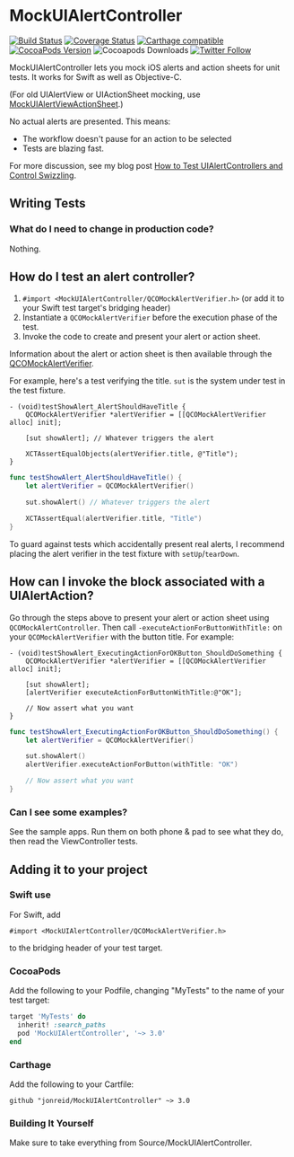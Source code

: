 # MockUIAlertController

[![Build Status](https://travis-ci.org/jonreid/MockUIAlertController.svg?branch=master)](https://travis-ci.org/jonreid/MockUIAlertController)
[![Coverage Status](https://coveralls.io/repos/jonreid/MockUIAlertController/badge.svg?branch=master&service=github)](https://coveralls.io/github/jonreid/MockUIAlertController?branch=master)
[![Carthage compatible](https://img.shields.io/badge/Carthage-compatible-4BC51D.svg?style=flat)](https://github.com/Carthage/Carthage)
[![CocoaPods Version](https://cocoapod-badges.herokuapp.com/v/MockUIAlertController/badge.png)](https://cocoapods.org/pods/MockUIAlertController)
![Cocoapods Downloads](https://img.shields.io/cocoapods/dt/MockUIAlertController.svg)
[![Twitter Follow](https://img.shields.io/twitter/follow/qcoding.svg?style=social)](https://twitter.com/qcoding)

MockUIAlertController lets you mock iOS alerts and action sheets for unit tests. It works for Swift as well as Objective-C.

(For old UIAlertView or UIActionSheet mocking, use
[MockUIAlertViewActionSheet](https://github.com/jonreid/MockUIAlertViewActionSheet).)

No actual alerts are presented. This means:

* The workflow doesn't pause for an action to be selected
* Tests are blazing fast.

For more discussion, see my blog post [How to Test UIAlertControllers and Control Swizzling](http://qualitycoding.org/testing-uialertcontrollers/).


## Writing Tests

### What do I need to change in production code?

Nothing.

## How do I test an alert controller?

1. `#import <MockUIAlertController/QCOMockAlertVerifier.h>` (or add it to your Swift test target's bridging header)
2. Instantiate a `QCOMockAlertVerifier` before the execution phase of the test.
3. Invoke the code to create and present your alert or action sheet.

Information about the alert or action sheet is then available through the
[QCOMockAlertVerifier](https://github.com/jonreid/MockUIAlertController/blob/master/Source/MockUIAlertController/QCOMockAlertVerifier.h).

For example, here's a test verifying the title. `sut` is the system under test
in the test fixture.

```obj-c
- (void)testShowAlert_AlertShouldHaveTitle {
    QCOMockAlertVerifier *alertVerifier = [[QCOMockAlertVerifier alloc] init];

    [sut showAlert]; // Whatever triggers the alert

    XCTAssertEqualObjects(alertVerifier.title, @"Title");
}
```

```swift
func testShowAlert_AlertShouldHaveTitle() {
    let alertVerifier = QCOMockAlertVerifier()

    sut.showAlert() // Whatever triggers the alert

    XCTAssertEqual(alertVerifier.title, "Title")
}
```

To guard against tests which accidentally present real alerts, I recommend placing the alert verifier in the test fixture with `setUp`/`tearDown`.


## How can I invoke the block associated with a UIAlertAction?

Go through the steps above to present your alert or action sheet using `QCOMockAlertController`.
Then call `-executeActionForButtonWithTitle:` on your `QCOMockAlertVerifier` with the button title.
For example:

```obj-c
- (void)testShowAlert_ExecutingActionForOKButton_ShouldDoSomething {
    QCOMockAlertVerifier *alertVerifier = [[QCOMockAlertVerifier alloc] init];

    [sut showAlert];
    [alertVerifier executeActionForButtonWithTitle:@"OK"];

    // Now assert what you want
}
```

```swift
func testShowAlert_ExecutingActionForOKButton_ShouldDoSomething() {
    let alertVerifier = QCOMockAlertVerifier()

    sut.showAlert()
    alertVerifier.executeActionForButton(withTitle: "OK")

    // Now assert what you want
}
```

### Can I see some examples?

See the sample apps. Run them on both phone & pad to see what they do, then read the ViewController tests.


## Adding it to your project

### Swift use

For Swift, add

```obj-c
#import <MockUIAlertController/QCOMockAlertVerifier.h>
```

to the bridging header of your test target.

### CocoaPods

Add the following to your Podfile, changing "MyTests" to the name of your test target:

```ruby
target 'MyTests' do
  inherit! :search_paths
  pod 'MockUIAlertController', '~> 3.0'
end
```

### Carthage

Add the following to your Cartfile:

```
github "jonreid/MockUIAlertController" ~> 3.0
```

### Building It Yourself

Make sure to take everything from Source/MockUIAlertController.
